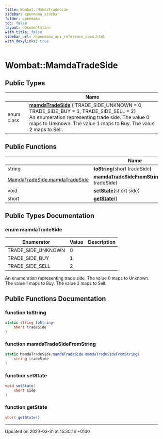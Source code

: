 ```yaml
---
title: Wombat::MamdaTradeSide
sidebar: openmama_sidebar
folder: openmama
toc: false
layout: documentation
with_title: false
sidebar_url: /openmama_api_reference_docs.html
with_doxylinks: true
---
```


# Wombat::MamdaTradeSide





## Public Types

|                | Name           |
| -------------- | -------------- |
| enum class| **[mamdaTradeSide](classWombat_1_1MamdaTradeSide.html#enum-mamdatradeside)** { TRADE_SIDE_UNKNOWN = 0, TRADE_SIDE_BUY = 1, TRADE_SIDE_SELL = 2}<br>An enumeration representing trade side. The value 0 maps to Unknown. The value 1 maps to Buy. The value 2 maps to Sell.  |

## Public Functions

|                | Name           |
| -------------- | -------------- |
| string | **[toString](classWombat_1_1MamdaTradeSide.html#function-tostring)**(short tradeSide) |
| [MamdaTradeSide.mamdaTradeSide](classWombat_1_1MamdaTradeSide.html#enum-mamdatradeside) | **[mamdaTradeSideFromString](classWombat_1_1MamdaTradeSide.html#function-mamdatradesidefromstring)**(string tradeSide) |
| void | **[setState](classWombat_1_1MamdaTradeSide.html#function-setstate)**(short side) |
| short | **[getState](classWombat_1_1MamdaTradeSide.html#function-getstate)**() |

## Public Types Documentation

### enum mamdaTradeSide

| Enumerator | Value | Description |
| ---------- | ----- | ----------- |
| TRADE_SIDE_UNKNOWN | 0|   |
| TRADE_SIDE_BUY | 1|   |
| TRADE_SIDE_SELL | 2|   |



An enumeration representing trade side. The value 0 maps to Unknown. The value 1 maps to Buy. The value 2 maps to Sell. 

## Public Functions Documentation

### function toString

```csharp
static string toString(
    short tradeSide
)
```


### function mamdaTradeSideFromString

```csharp
static MamdaTradeSide.mamdaTradeSide mamdaTradeSideFromString(
    string tradeSide
)
```


### function setState

```csharp
void setState(
    short side
)
```


### function getState

```csharp
short getState()
```


-------------------------------

Updated on 2023-03-31 at 15:30:16 +0100